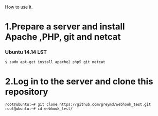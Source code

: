 How to use it.

# 1.Prepare a server and install Apache ,PHP, git and netcat

### Ubuntu 14.14 LST

```
$ sudo apt-get install apache2 php5 git netcat
```

# 2.Log in to the server and clone this repository

```
root@ubuntu:~# git clone https://github.com/greymd/webhook_test.git
root@ubuntu:~# cd webhook_test/
```

